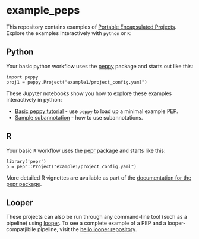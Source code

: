 # example_peps

This repository contains examples of [Portable Encapsulated Projects](http://pepkit.github.io). Explore the examples interactively with `python` or `R`:


## Python

Your basic python workflow uses the [peppy](http://github.com/pepkit/peppy) package and starts out like this:

```{python}
import peppy
proj1 = peppy.Project("example1/project_config.yaml")
```

These Jupyter notebooks show you how to explore these examples interactively in python:

* [Basic peppy tutorial](tutorial.ipynb) - use `peppy` to load up a minimal example PEP.
* [Sample subannotation](subannotation.ipynb) - how to use subannotations.


## R

Your basic `R` workflow uses the [pepr](http://github.com/pepkit/pepr) package and starts like this:

```{r}
library('pepr')
p = pepr::Project("example1/project_config.yaml")
```

More detailed R vignettes are available as part of the [documentation for the pepr package](http://code.databio.org/pepr).

## Looper

These projects can also be run through any command-line tool (such as a pipeline) using [looper](https://github.com/pepkit/looper). To see a complete example of a PEP and a looper-compatjibile pipeline, visit the [hello looper repository](https://github.com/pepkit/hello_looper).
